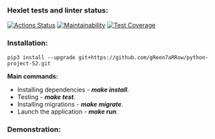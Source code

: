 ### Hexlet tests and linter status:
[![Actions Status](https://github.com/gReen7aRRow/python-project-52/workflows/hexlet-check/badge.svg)](https://github.com/gReen7aRRow/python-project-52/actions)
[![Maintainability](https://api.codeclimate.com/v1/badges/188ca8fa8d0db22b9171/maintainability)](https://codeclimate.com/github/gReen7aRRow/python-project-52/maintainability)
[![Test Coverage](https://api.codeclimate.com/v1/badges/188ca8fa8d0db22b9171/test_coverage)](https://codeclimate.com/github/gReen7aRRow/python-project-52/test_coverage)

### Installation:
```
pip3 install --upgrade git+https://github.com/gReen7aRRow/python-project-52.git
```

**Main commands:**
- Installing dependencies - ***make install***.
- Testing - ***make test***.
- Installing migrations - ***make migrate***.
- Launch the application - ***make run***.

### Demonstration:
